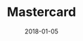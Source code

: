 ---
layout: site
title: "Mastercard"
date: 2018-01-05
categories: [finance]
version: 1.2.19
major: 1
minor: 2
patch: 19
slug: mastercard
link: https://www.mastercard.us/en-us.html
submitter: lpolepeddi
permalink: /sites/:slug
---
